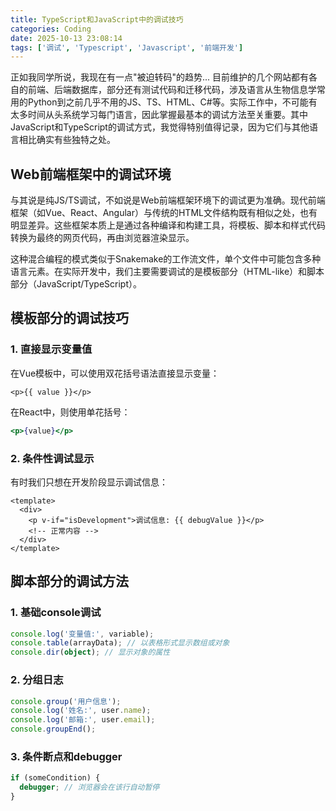 ```yaml
---
title: TypeScript和JavaScript中的调试技巧
categories: Coding
date: 2025-10-13 23:08:14
tags: ['调试', 'Typescript', 'Javascript', '前端开发']
---
```


正如我同学所说，我现在有一点"被迫转码"的趋势... 目前维护的几个网站都有各自的前端、后端数据库，部分还有测试代码和迁移代码，涉及语言从生物信息学常用的Python到之前几乎不用的JS、TS、HTML、C#等。实际工作中，不可能有太多时间从头系统学习每门语言，因此掌握最基本的调试方法至关重要。其中JavaScript和TypeScript的调试方式，我觉得特别值得记录，因为它们与其他语言相比确实有些独特之处。

<!-- more -->

## Web前端框架中的调试环境

与其说是纯JS/TS调试，不如说是Web前端框架环境下的调试更为准确。现代前端框架（如Vue、React、Angular）与传统的HTML文件结构既有相似之处，也有明显差异。这些框架本质上是通过各种编译和构建工具，将模板、脚本和样式代码转换为最终的网页代码，再由浏览器渲染显示。

这种混合编程的模式类似于Snakemake的工作流文件，单个文件中可能包含多种语言元素。在实际开发中，我们主要需要调试的是模板部分（HTML-like）和脚本部分（JavaScript/TypeScript）。

## 模板部分的调试技巧

### 1. 直接显示变量值
在Vue模板中，可以使用双花括号语法直接显示变量：
```vue
<p>{{ value }}</p>
```

在React中，则使用单花括号：
```jsx
<p>{value}</p>
```

### 2. 条件性调试显示
有时我们只想在开发阶段显示调试信息：
```vue
<template>
  <div>
    <p v-if="isDevelopment">调试信息: {{ debugValue }}</p>
    <!-- 正常内容 -->
  </div>
</template>
```

## 脚本部分的调试方法

### 1. 基础console调试
```typescript
console.log('变量值:', variable);
console.table(arrayData); // 以表格形式显示数组或对象
console.dir(object); // 显示对象的属性
```

### 2. 分组日志
```javascript
console.group('用户信息');
console.log('姓名:', user.name);
console.log('邮箱:', user.email);
console.groupEnd();
```

### 3. 条件断点和debugger
```typescript
if (someCondition) {
  debugger; // 浏览器会在该行自动暂停
}
```